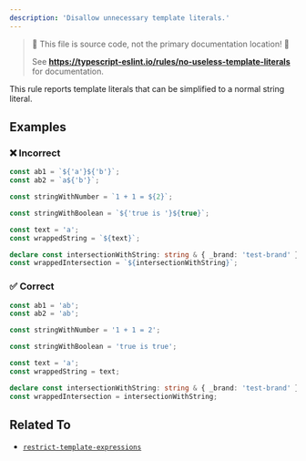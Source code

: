```yaml
---
description: 'Disallow unnecessary template literals.'
---
```


> 🛑 This file is source code, not the primary documentation location! 🛑
>
> See **https://typescript-eslint.io/rules/no-useless-template-literals** for documentation.

This rule reports template literals that can be simplified to a normal string literal.

## Examples

<!--tabs-->

### ❌ Incorrect

```ts
const ab1 = `${'a'}${'b'}`;
const ab2 = `a${'b'}`;

const stringWithNumber = `1 + 1 = ${2}`;

const stringWithBoolean = `${'true is '}${true}`;

const text = 'a';
const wrappedString = `${text}`;

declare const intersectionWithString: string & { _brand: 'test-brand' };
const wrappedIntersection = `${intersectionWithString}`;
```

### ✅ Correct

```ts
const ab1 = 'ab';
const ab2 = 'ab';

const stringWithNumber = '1 + 1 = 2';

const stringWithBoolean = 'true is true';

const text = 'a';
const wrappedString = text;

declare const intersectionWithString: string & { _brand: 'test-brand' };
const wrappedIntersection = intersectionWithString;
```

<!--/tabs-->

## Related To

- [`restrict-template-expressions`](./restrict-template-expressions.md)
